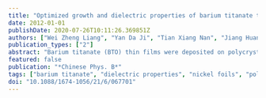 ```yaml
---
title: "Optimized growth and dielectric properties of barium titanate thin films on polycrystalline Ni foils"
date: 2012-01-01
publishDate: 2020-07-26T10:11:26.369851Z
authors: ["Wei Zheng Liang", "Yan Da Ji", "Tian Xiang Nan", "Jiang Huang", "Hui Zhong Zeng", "Hui Du", "Chong Lin Chen", "Yuan Lin"]
publication_types: ["2"]
abstract: "Barium titanate (BTO) thin films were deposited on polycrystalline Ni foils by using the polymer assisted deposition (PAD) technique. The growth conditions including ambient and annealing temperatures were carefully optimized based on thermal dynamic analysis to control the oxidation processing and interdiffusion. Crystal structures, surface morphologies, and dielectric performance were examined and compared for BTO thin films annealed under different temperatures. Correlations between the fabrication conditions, microstructures, and dielectric properties were discussed. BTO thin films fabricated under the optimized conditions show good crystalline structure and promising dielectric properties with ∈ r ∼ 400 and tan $δ$ textless 0.025 at 100 kHz. The data demonstrate that BTO films grown on polycrystalline Ni substrates by PAD are promising in device applications. © 2012 Chinese Physical Society and IOP Publishing Ltd."
featured: false
publication: "*Chinese Phys. B*"
tags: ["barium titanate", "dielectric properties", "nickel foils", "polymer assisted deposition", "thermodynamics", "thin films"]
doi: "10.1088/1674-1056/21/6/067701"
---
```


